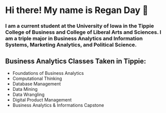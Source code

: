 # Hi there! My name is Regan Day 👋

### I am a current student at the University of Iowa in the Tippie College of Business and College of Liberal Arts and Sciences. I am a triple major in Business Analytics and Information Systems, Marketing Analytics, and Political Science.

## Business Analytics Classes Taken in Tippie: 
- Foundations of Business Analytics
- Computational Thinking
- Database Management
- Data Mining
- Data Wrangling
- Digital Product Management
- Business Analytics & Informations Capstone

<!--
**reganday/reganday** is a ✨ _special_ ✨ repository because its `README.md` (this file) appears on your GitHub profile.

Here are some ideas to get you started:

- 🔭 I’m currently working on ...
- 🌱 I’m currently learning ...
- 👯 I’m looking to collaborate on ...
- 🤔 I’m looking for help with ...
- 💬 Ask me about ...
- 📫 How to reach me: ...
- 😄 Pronouns: ...
- ⚡ Fun fact: ...
-->
